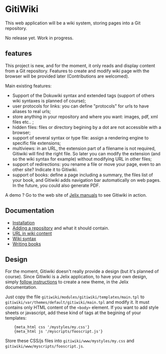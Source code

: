
# GitiWiki

This web application will be a wiki system, storing pages into a Git repository.

No release yet. Work in progress.

## features

This project is new, and for the moment, it only reads and display content from a Git repository.
Features to create and modify wiki page with the browser will be provided later (Contributions are welcomed).

Main existing features:

- Support of the Dokuwiki syntax and extended tags (support of others wiki syntaxes is planned of course);
- user protocols for links: you can define "protocols" for urls to have aliases to real urls;
- store anything in your repository and where you want: images, pdf, xml files etc.. ;
- hidden files: files or directory begining by a dot are not accessible with a browser;
- support of several syntax or type file: assign a rendering engine to specific file extensions;
- multiviews: in an URL, the extension part of a filename is not required, Gitiwiki will find the right file.
  So later you can modify the extension (and so the wiki syntax for example) without modifying URL in other files;
- support of redirections: you rename a file or move your page, even to an other site? Indicate it to Gitiwiki.
- support of books: define a page including a summary, the files list of your book, and Gitiwiki adds
navigation bar automatically on web pages. In the future, you could also generate PDF.

A demo ? Go to the web site of [Jelix manuals](http://docs.jelix.org/en) to see Gitiwiki in action.

## Documentation

- [Installation](./docs/installation.md)
- [Adding a repository](./docs/repository.md) and what it should contain.
- [URL in wiki content](./docs/url-support.md)
- [Wiki syntax](./docs/syntax.md)
- [Writing books](./docs/books)

## Design

For the moment, Gitiwiki doesn't really provide a design (but it's planned of course).
Since Gitiwiki is a Jelix application, to have your own design, simply
[follow instructions](http://docs.jelix.org/en/manual-1.3/themes)
to create a new theme, in the Jelix documentation.

Just copy the file `gitiwiki/modules/gitiwiki/templates/main.tpl` to 
`gitiwiki/var/themes/default/gitiwiki/main.tpl` and modify it. It must contains only
HTML content of the `<body>` element. If you want to add style sheets or javascript,
add these kind of tags at the begining of your templates:

```
    {meta_html css '/mystyles/my.css'}
    {meta_html js '/myscripts/fooscript.js'}
```

Store these CSS/js files into `gitiwiki/www/mystyles/my.css` and `gitiwiki/www/myscripts/fooscript.js`.

